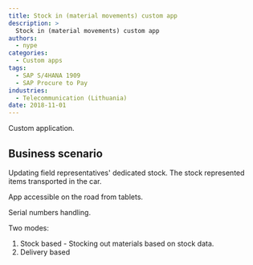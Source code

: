 ```yaml
---
title: Stock in (material movements) custom app
description: >
  Stock in (material movements) custom app
authors:
  - nype
categories:
  - Custom apps
tags:
  - SAP S/4HANA 1909
  - SAP Procure to Pay 
industries:
  - Telecommunication (Lithuania)
date: 2018-11-01
---
```


<!-- more -->

Custom application. 

## Business scenario

Updating field representatives' dedicated stock. The stock represented items transported in the car. 

App accessible on the road from tablets.

Serial numbers handling.

Two modes:

1. Stock based - Stocking out materials based on stock data.<br>
2. Delivery based









